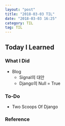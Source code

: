 ```yaml
---
layout: "post"
title: "2018-03-03 TIL"
date: "2018-03-03 16:25"
category: TIL
tag: TIL
---
```


## Today I Learned

### What I Did

- Blog
  - Signal의 대안
  - Django의 Null = True

### To-Do

* Two Scoops Of Django

### Reference
